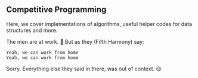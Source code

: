 ## Competitive Programming

Here, we cover implementations of algorithms, useful helper codes for data structures and more.

The men are at work. :bell: But as they (Fifth Harmony) say:

```
Yeah, we can work from home
Yeah, we can work from home
```

Sorry. Everything else they said in there, was out of context. :wink:
